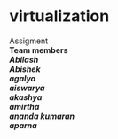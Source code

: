 # virtualization
Assigment  <br>
<b>Team members<b><br><b>
<i>Abilash<br>
Abishek<br>
agalya<br>
aiswarya<br>
akashya<br>
amirtha<br>
ananda kumaran<br>
aparna

